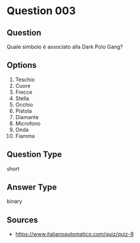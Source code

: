 # Question 003

## Question
Quale simbolo è associato alla Dark Polo Gang?

## Options
1. Teschio
2. Cuore
3. Frecce
4. Stella
5. Occhio
6. Pistola
7. Diamante
8. Microfono
9. Onda
10. Fiamma

## Question Type
short

## Answer Type
binary

## Sources
- https://www.italianoautomatico.com/quiz/quiz-9